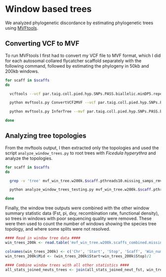 # Window based trees

We analyzed phylogenetic discordance by estimating phylogenetic trees using [MVFtools](https://github.com/jbpease/mvftools).

## Converting VCF to MVF

To run MVFtools I first had to convert my VCF file to MVF format, which I did for each autosomal collared flycatcher scaffold separately with the following command, followed by estimating the phylogeny in 50kb and 200kb windows.

```Bash
for scaff in $scaffs
do

  vcftools --vcf par.taig.coll.pied.hyp.SNPs.PASS.biallelic.minDP5.repeats_rmvd.minGQ.minDP5.minDP200.auto_scaffs.missing_samps_rmvd.recode.vcf --recode --recode-INFO-all --out par.taig.coll.pied.hyp.SNPs.PASS.biallelic.minDP5.repeats_rmvd.minGQ.minDP5.minDP200.auto_scaffs.missing_samps_rmvd.$scaff --chr $scaff

  python mvftools.py ConvertVCF2MVF --vcf par.taig.coll.pied.hyp.SNPs.PASS.biallelic.minDP5.repeats_rmvd.minGQ.minDP5.minDP200.auto_scaffs.missing_samps_rmvd.$scaff.recode.vcf --out par.taig.coll.pied.hyp.SNPs.PASS.biallelic.minDP5.repeats_rmvd.minGQ.minDP5.minDP200.auto_scaffs.missing_samps_rmvd.$scaff.mvf

  python mvftools.py InferTree --mvf par.taig.coll.pied.hyp.SNPs.PASS.biallelic.minDP5.repeats_rmvd.minGQ.minDP5.minDP200.auto_scaffs.missing_samps_rmvd.$scaff.mvf --windowsize 200000 --root-with F_hyperythra_X --raxml-path raxmlHPC-PTHREADS --raxml-opts "-T 10" --out mvf_win_tree.w200k.$scaff.pthreads10.missing_samps_rmvd

done
```


## Analyzing tree topologies

From the mvftools output, I then extracted only the topologies and used the script `analyze_window_trees.py` to root trees with *Ficedula hyperythra* and analyze the topologies.

```Bash
for scaff in $scaffs
do

  grep -v 'tree' mvf_win_tree.w200k.$scaff.pthreads10.missing_samps_rmvd | cut -f4 > mvf_win_tree.w200k.$scaff.pthreads10.missing_samps_rmvd.trees_only

  python analyze_window_trees_testing.py mvf_win_tree.w200k.$scaff.pthreads10.missing_samps_rmvd.trees_only $scaff > mvf_win_tree.w200k.$scaff.pthreads10.missing_samps_rmvd.topology_results.corrected.txt

done
```

Finally, the window tree outputs were combined with the other window summary statistic data (Fst, pi, dxy, recombination rate, functional density), so trees in windows with poor sequencing quality were removed. These were then used to count the number of windows showing the species tree topology, and where some splits were not resolved.

```R
#### Read in window tree data ####
win_trees_200k <- read.table('mvf_win_tree.w200k.scaffs_combined.missing_samps_rmvd.topology_results.corrected.txt.chrompos', sep = '\t')

colnames(win_trees_200k) <- c('Chr', 'Start', 'Stop', 'Scaff', 'Win_num' ,'Topo')
win_trees_200k$Mid <- (win_trees_200k$Start+win_trees_200k$Stop)/2

#### Combine window trees with all other statistics ####
all_stats_joined_neuts_trees <- join(all_stats_joined_neut_fst, win_trees_200k, by = c("Chr", 'Mid'), type = 'inner')
```
